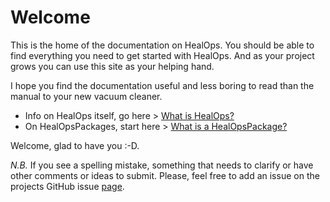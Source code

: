 # Welcome

This is the home of the documentation on HealOps. You should be able to find everything you need to get started with HealOps. And as your project grows you can use this site as your helping hand.

I hope you find the documentation useful and less boring to read than the manual to your new vacuum cleaner.

- Info on HealOps itself, go here > [What is HealOps?](./HealOps-What.md)
- On HealOpsPackages, start here > [What is a HealOpsPackage?](./HealOpsPackages-What.md)

Welcome, glad to have you :-D.

_N.B._ If you see a spelling mistake, something that needs to clarify or have other comments or ideas to submit. Please, feel free to add an issue on the projects GitHub issue [page](https://github.com/larssb/HealOps/issues).